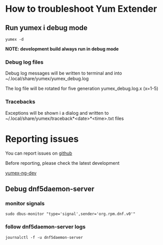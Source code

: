 # How to troubleshoot Yum Extender

## Run yumex i debug mode

```
yumex -d
```

**NOTE: development build always run in debug mode**

### Debug log files

Debug log messages will be written to terminal and into ~/.local/share/yumex/yumex_debug.log

The log file will be rotated for five generation yumex_debug.log.x (x=1-5)

### Tracebacks

Exceptions will be shown i a dialog and written to ~/.local/share/yumex/traceback*\<date\>*\<time\>.txt files

# Reporting issues

You can report issues on [github](https://github.com/timlau/yumex-ng/issues)

Before reporting, please check the latest development

[yumex-ng-dev](https://copr.fedorainfracloud.org/coprs/timlau/yumex-ng-dev/)

## Debug dnf5daemon-server

### monitor signals

```
sudo dbus-monitor "type='signal',sender='org.rpm.dnf.v0'"
```

### follow dnf5daemon-server logs

```
journalctl -f -u dnf5daemon-server
```

